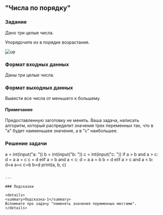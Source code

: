 ## "Числа по порядку"

### Задание

Дано три целые числа. 

Упорядочите их в порядке возрастания.

![up](img/up.png)

### Формат входных данных

Даны три целые числа.

### Формат выходных данных

Вывести все числа от меньшего к большему.

#### Примечание

Предоставленную заготовку не менять. Ваша задача, написать алгоритм, который распределит значения трех переменных так, что в "a" будет наименьшее значение, а в "c" наибольшее.

### Решение задачи

a = int(input("a: "))
b = int(input("b: "))
c = int(input("c: "))
if a > b and a > c:
    d = a
    a = c
    c = d
elif a > b and a < c:
    d = a
    a = b
    b = d
elif a > c and a < b:
    d=a
    a=c
    c=b
    b=d
print(a, b, c)

```

---

### Подсказки

<details>
<summary>Подсказка-1</summary>
Вспомните про задачу "поменять значения переменных местами".
</details>
